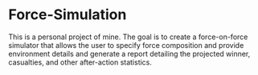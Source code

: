 # Force-Simulation
This is a personal project of mine. The goal is to create a force-on-force simulator that allows the user to specify force composition and provide environment details and generate a report detailing the projected winner, casualties, and other after-action statistics.
